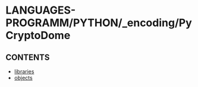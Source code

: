 # LANGUAGES-PROGRAMM/PYTHON/_encoding/PyCryptoDome

## CONTENTS  
*	[libraries](libraries.md)  
*	[objects](objects.md)  

